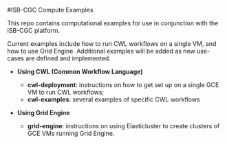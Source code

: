 #ISB-CGC Compute Examples

This repo contains computational examples for use in conjunction with the ISB-CGC platform.

Current examples include how to run CWL workflows on a single VM, and how to use Grid Engine.  Additional examples will be added as new use-cases are defined and implemented.


* **Using CWL (Common Workflow Language)**
  *  **cwl-deployment**: instructions on how to get set up on a single GCE VM to run CWL workflows; 
  *  **cwl-examples**: several examples of specific CWL workflows


* **Using Grid Engine**  
  *  **grid-engine**: instructions on using Elasticluster to create clusters of GCE VMs running Grid Engine.

